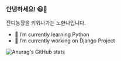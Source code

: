 ###  안녕하세요! 😃👋

잔디농장을 키워나가는 노한나입니다.

- 🌱 I’m currently learning Python
- 🔭 I’m currently working on Django Project

<!-- [![Anurag's GitHub stats](https://github-readme-stats.vercel.app/api?username=hannahN12)](https://github.com/anuraghazra/github-readme-stats) -->
![Anurag's GitHub stats](https://github-readme-stats.vercel.app/api?username=hannahN12&show_icons=true&theme=Gradient)

<!--
**hannahN12/hannahN12** is a ✨ _special_ ✨ repository because its `README.md` (this file) appears on your GitHub profile.

Here are some ideas to get you started:

- 
- 🌱 I’m currently learning ...
- 👯 I’m looking to collaborate on ...
- 🤔 I’m looking for help with ...
- 💬 Ask me about ...
- 📫 How to reach me: ...
- 😄 Pronouns: ...
- ⚡ Fun fact: ...
-->
###

